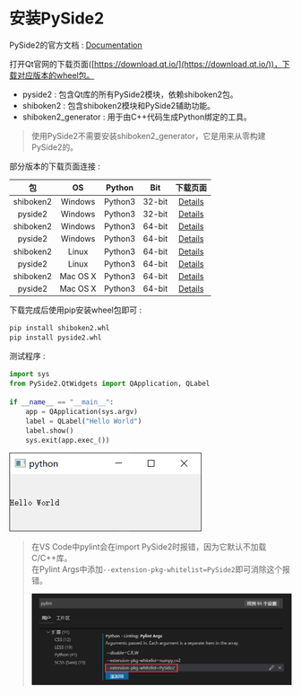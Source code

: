 # 安装PySide2
PySide2的官方文档 : [Documentation](https://doc.qt.io/qtforpython/)  

打开Qt官网的下载页面([https://download.qt.io/](https://download.qt.io/))，下载对应版本的wheel包。  

* pyside2 : 包含Qt库的所有PySide2模块，依赖shiboken2包。
* shiboken2 : 包含shiboken2模块和PySide2辅助功能。
* shiboken2_generator : 用于由C++代码生成Python绑定的工具。

> 使用PySide2不需要安装shiboken2_generator，它是用来从零构建PySide2的。

部分版本的下载页面连接 :  

|包|OS|Python|Bit| 下载页面 |
|:-:|:-:|:-:|:-:|:-:|
|shiboken2|Windows|Python3|32-bit|[Details](https://download.qt.io/snapshots/ci/pyside/5.13/latest/pyside2/shiboken2-5.13.1a1.dev1567626422-5.13.1-cp35.cp36.cp37-none-win32.whl.mirrorlist)|
|pyside2|Windows|Python3|32-bit|[Details](https://download.qt.io/snapshots/ci/pyside/5.13/latest/pyside2/PySide2-5.13.1a1.dev1567626422-5.13.1-cp35.cp36.cp37-none-win32.whl.mirrorlist)|
|shiboken2|Windows|Python3|64-bit|[Details](https://download.qt.io/snapshots/ci/pyside/5.13/latest/pyside2/shiboken2-5.13.1a1.dev1567626422-5.13.1-cp35.cp36.cp37-none-win_amd64.whl.mirrorlist)|
|pyside2|Windows|Python3|64-bit|[Details](https://download.qt.io/snapshots/ci/pyside/5.13/latest/pyside2/PySide2-5.13.1a1.dev1567626422-5.13.1-cp35.cp36.cp37-none-win_amd64.whl.mirrorlist)|
|shiboken2|Linux|Python3|64-bit|[Details](https://download.qt.io/snapshots/ci/pyside/5.13/latest/pyside2/shiboken2-5.13.1a1.dev1567626422-5.13.1-cp35.cp36.cp37-abi3-manylinux1_x86_64.whl.mirrorlist)|
|pyside2|Linux|Python3|64-bit|[Details](https://download.qt.io/snapshots/ci/pyside/5.13/latest/pyside2/PySide2-5.13.1a1.dev1567626422-5.13.1-cp35.cp36.cp37-abi3-manylinux1_x86_64.whl.mirrorlist)|
|shiboken2|Mac OS X|Python3|64-bit|[Details](https://download.qt.io/snapshots/ci/pyside/5.13/latest/pyside2/shiboken2-5.13.1a1.dev1567626422-5.13.1-cp35.cp36.cp37-abi3-macosx_10_12_intel.whl.mirrorlist)|
|pyside2|Mac OS X|Python3|64-bit|[Details](https://download.qt.io/snapshots/ci/pyside/5.13/latest/pyside2/PySide2-5.13.1a1.dev1567626422-5.13.1-cp35.cp36.cp37-abi3-macosx_10_12_intel.whl.mirrorlist)|

下载完成后使用pip安装wheel包即可 :  
```bash
pip install shiboken2.whl
pip install pyside2.whl
```

测试程序 : 
```Python
import sys
from PySide2.QtWidgets import QApplication, QLabel
                                                     
if __name__ == "__main__":
    app = QApplication(sys.argv)
    label = QLabel("Hello World")
    label.show()
    sys.exit(app.exec_())
```
![运行结果](../image/00.install_pyside2/hello_world.png)

> 在VS Code中pylint会在import PySide2时报错，因为它默认不加载C/C++库。  
> 在Pylint Args中添加`--extension-pkg-whitelist=PySide2`即可消除这个报错。
>
>![白名单配置](../image/00.install_pyside2/whitelist-pyside2.png)
